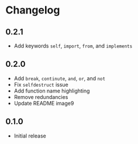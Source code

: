 # Changelog

## 0.2.1
- Add keywords `self`, `import`, `from`, and `implements`

## 0.2.0
- Add `break`, `continute`, `and`, `or`, and `not`
- Fix `selfdestruct` issue
- Add function name highlighting
- Remove redundancies
- Update README image9

## 0.1.0
- Initial release
